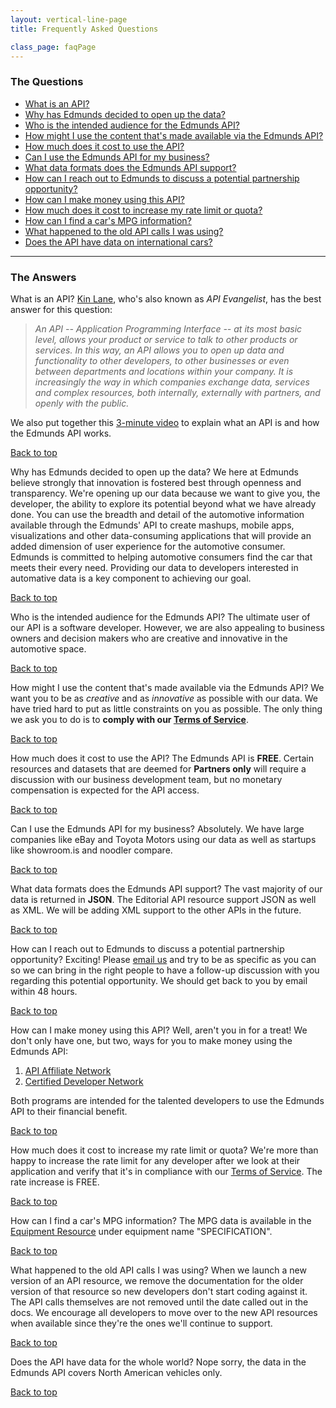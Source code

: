 ```yaml
---
layout: vertical-line-page
title: Frequently Asked Questions

class_page: faqPage
---
```


<a name="top"> </a>

### The Questions

* [What is an API?](#faq-1)
* [Why has Edmunds decided to open up the data?](#faq-2)
* [Who is the intended audience for the Edmunds API?](#faq-3)
* [How might I use the content that's made available via the Edmunds API?](#faq-4)
* [How much does it cost to use the API?](#faq-5)
* [Can I use the Edmunds API for my business?](#faq-6)
* [What data formats does the Edmunds API support?](#faq-7)
* [How can I reach out to Edmunds to discuss a potential partnership opportunity?](#faq-8)
* [How can I make money using this API?](#faq-9)
* [How much does it cost to increase my rate limit or quota?](#faq-10)
* [How can I find a car's MPG information?](#faq-11)
* [What happened to the old API calls I was using?](#faq-12)
* [Does the API have data on international cars?](#faq-13)

---

### The Answers

<a name='faq-1' id='faq-1'> </a>
<span class="question-header" >What is an API?
</span>
[Kin Lane](http://apievangelist.com), who's also known as *API Evangelist*, has the best answer for this question:

> *An API -- Application Programming Interface -- at its most basic level, allows your product or service to talk to other products or services. In this way, an API allows you to open up data and functionality to other developers, to other businesses or even between departments and locations within your company. It is increasingly the way in which companies exchange data, services and complex resources, both internally, externally with partners, and openly with the public.*

We also put together this [3-minute video](http://vimeo.com/65923039) to explain what an API is and how the Edmunds API works.

[Back to top](#top)

<a name='faq-2' id='faq-2'> </a>
<span class="question-header" >Why has Edmunds decided to open up the data?
</span>
We here at Edmunds believe strongly that innovation is fostered best through openness and transparency. We're opening up our data because we want to give you, the developer, the ability to explore its potential beyond what we have already done. You can use the breadth and detail of the automotive information available through the Edmunds' API to create mashups, mobile apps, visualizations and other data-consuming applications that will provide an added dimension of user experience for the automotive consumer. Edmunds is committed to helping automotive consumers find the car that meets their every need. Providing our data to developers interested in automative data is a key component to achieving our goal.

[Back to top](#top)

<a name='faq-3' id='faq-3'> </a>
<span class="question-header" >Who is the intended audience for the Edmunds API?
</span>
The ultimate user of our API is a software developer. However, we are also appealing to business owners and decision makers who are creative and innovative in the automotive space.

[Back to top](#top)

<a name='faq-4' id='faq-4'> </a>
<span class="question-header">How might I use the content that's made available via the Edmunds API?
</span>
We want you to be as *creative* and as *innovative* as possible with our data. We have tried hard to put as little constraints on you as possible. The only thing we ask you to do is to **comply with our [Terms of Service](/terms_of_service/)**. 

[Back to top](#top)

<a name='faq-5' id='faq-5'> </a>
<span class="question-header">How much does it cost to use the API?
</span>
The Edmunds API is **FREE**. Certain resources and datasets that are deemed for **Partners only** will require a discussion with our business development team, but no monetary compensation is expected for the API access.

[Back to top](#top)

<a name='faq-6' id='faq-6'> </a>
<span class="question-header">Can I use the Edmunds API for my business?
</span>
Absolutely. We have large companies like eBay and Toyota Motors using our data as well as startups like showroom.is and noodler compare.

[Back to top](#top)

<a name='faq-7' id='faq-7'> </a>
<span class="question-header">What data formats does the Edmunds API support?
</span>
The vast majority of our data is returned in **JSON**. The Editorial API resource support JSON as well as XML. We will be adding XML support to the other APIs in the future.

[Back to top](#top)

<a name='faq-8' id='faq-8'> </a>
<span class="question-header">How can I reach out to Edmunds to discuss a potential partnership opportunity?
</span>
Exciting! Please [email us](mailto:api@edmunds.com) and try to be as specific as you can so we can bring in the right people to have a follow-up discussion with you regarding this potential opportunity. We should get back to you by email within 48 hours.

[Back to top](#top)

<a name='faq-9' id='faq-9'> </a>
<span class="question-header">How can I make money using this API?
</span>
Well, aren't you in for a treat! We don't only have one, but two, ways for you to make money using the Edmunds API:

1. [API Affiliate Network](/api_affiliate_network/)
2. [Certified Developer Network](/certified-dev.html)

Both programs are intended for the talented developers to use the Edmunds API to their financial benefit.

[Back to top](#top)


<a name='faq-10' id='faq-10'> </a>
<span class="question-header">How much does it cost to increase my rate limit or quota?</span>
We're more than happy to increase the rate limit for any developer after we look at their application and verify that it's in compliance with our [Terms of Service](/terms_of_service/). The rate increase is FREE.

[Back to top](#top)

<a name='faq-11' id='faq-11'> </a>
<span class="question-header">How can I find a car's MPG information?</span>
The MPG data is available in the [Equipment Resource](/api-documentation/vehicle/spec_equipment/v2/) under equipment name "SPECIFICATION".

[Back to top](#top)

<a name='faq-12' id='faq-12'> </a>
<span class="question-header">What happened to the old API calls I was using?</span>
When we launch a new version of an API resource, we remove the documentation for the older version of that resource so new developers don't start coding against it. The API calls themselves are not removed until the date called out in the docs. We encourage all developers to move over to the new API resources when available since they're the ones we'll continue to support.

[Back to top](#top)

<a name='faq-13' id='faq-13'> </a>
<span class="question-header">Does the API have data for the whole world?</span>
Nope sorry, the data in the Edmunds API covers North American vehicles only.

[Back to top](#top)